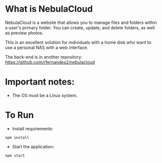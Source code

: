 # What is NebulaCloud
NebulaCloud is a website that allows you to manage files and folders within a user's primary folder. 
You can create, update, and delete folders, as well as preview photos.

This is an excellent solution for individuals with a home disk who want to use a personal NAS with a web interface.

The back-end is in another repository: https://github.com/rfernandes2/nebulacloud

# Important notes:

* The OS must be a Linux system.

# To Run
* Install requirements:
```
npm install
```
* Start the application:
```
npm start
```
